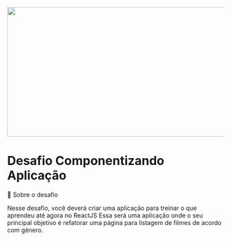 <img src="https://user-images.githubusercontent.com/67304453/166619105-9f0fa979-0492-4cd6-afed-f3542cdc81c3.png" height="300px" width="1200px" />

# Desafio Componentizando Aplicação

📃 Sobre o desafio

Nesse desafio, você deverá criar uma aplicação para treinar o que aprendeu até agora no ReactJS  Essa será uma aplicação onde o seu principal objetivo é refatorar uma página para listagem de filmes de acordo com gênero.
